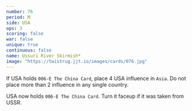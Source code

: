 ```yaml
---
number: 76
period: M
side: USA
ops: 3
scoring: false
war: false
unique: true
continuous: false
name: Ussuri River Skirmish*
image: "https://twistrug.jjt.io/images/cards/076.jpg"
---
```

If USA holds `006-E The China Card`, place 4 USA influence in `Asia`. Do not place more than 2 influence in any single country.

USA now holds `006-E The China Card`. Turn it faceup if it was taken from USSR.
